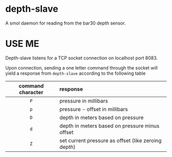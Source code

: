 # depth-slave
A smol daemon for reading from the bar30 depth sensor.

# USE ME
Depth-slave listens for a TCP socket connection on localhost port 8083.

Upon connection, sending a one letter command through the socket will yield a response from `depth-slave` according to the following table

command character | response
:---: | :---
`P` | pressure in millibars
`p` | pressure - offset in millibars
`D` | depth in meters based on pressure
`d` | depth in meters based on pressure minus offset
`Z` | set current pressure as offset (like zeroing depth)